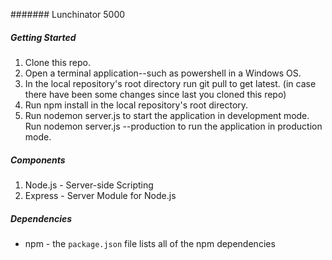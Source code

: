 ####### Lunchinator 5000

##### Getting Started

1.  Clone this repo.
2.  Open a terminal application--such as powershell in a Windows OS.
3.  In the local repository's root directory run git pull to get latest. (in case there have been some changes since last you cloned this repo)
4.  Run npm install in the local repository's root directory.
5.  Run nodemon server.js to start the application in development mode.  Run nodemon server.js --production to run the application in production mode.

##### Components

1.  Node.js - Server-side Scripting
3.  Express - Server Module for Node.js


##### Dependencies

*  npm - the `package.json` file lists all of the npm dependencies